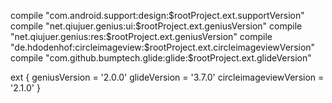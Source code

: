 compile "com.android.support:design:$rootProject.ext.supportVersion"
compile "net.qiujuer.genius:ui:$rootProject.ext.geniusVersion"
compile "net.qiujuer.genius:res:$rootProject.ext.geniusVersion"
compile "de.hdodenhof:circleimageview:$rootProject.ext.circleimageviewVersion"
compile "com.github.bumptech.glide:glide:$rootProject.ext.glideVersion"

ext {
    geniusVersion = '2.0.0'
    glideVersion = '3.7.0'
    circleimageviewVersion = '2.1.0' 
}